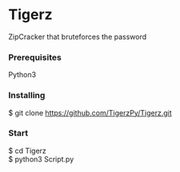 # Tigerz

ZipCracker that bruteforces the password



### Prerequisites
Python3
### Installing
$ git clone https://github.com/TigerzPy/Tigerz.git

### Start
$ cd Tigerz\
$ python3 Script.py


